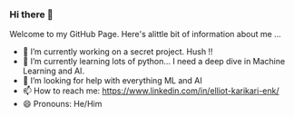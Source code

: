 ### Hi there 👋

Welcome to my GitHub Page. Here's alittle bit of information about me ...

- 🔭 I’m currently working on a secret project. Hush !!
- 🌱 I’m currently learning lots of python... I need a deep dive in Machine Learning and AI.
- 🤔 I’m looking for help with everything ML and AI
- 📫 How to reach me: https://www.linkedin.com/in/elliot-karikari-enk/
- 😄 Pronouns: He/Him

